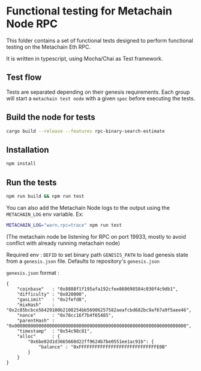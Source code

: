 # Functional testing for Metachain Node RPC

This folder contains a set of functional tests designed to perform functional testing on the Metachain Eth RPC.

It is written in typescript, using Mocha/Chai as Test framework.

## Test flow

Tests are separated depending on their genesis requirements.
Each group will start a `metachain test node` with a given `spec` before executing the tests.

## Build the node for tests

```bash
cargo build --release --features rpc-binary-search-estimate
```

## Installation

```bash
npm install
```

## Run the tests

```bash
npm run build && npm run test
```

You can also add the Metachain Node logs to the output using the `METACHAIN_LOG` env variable. Ex:

```bash
METACHAIN_LOG="warn,rpc=trace" npm run test
```

(The metachain node be listening for RPC on port 19933, mostly to avoid conflict with already running metachain node)

Required env :
`DEFID` to set binary path
`GENESIS_PATH` to load genesis state from a `genesis.json` file. Defaults to repository's `genesis.json`

`genesis.json` format :
```
{
    "coinbase"   : "0x8888f1f195afa192cfee860698584c030f4c9db1",
    "difficulty" : "0x020000",
    "gasLimit"   : "0x2fefd8",
    "mixHash"    : "0x2c85bcbce56429100b2108254bb56906257582aeafcbd682bc9af67a9f5aee46",
    "nonce"      : "0x78cc16f7b4f65485",
    "parentHash" : "0x0000000000000000000000000000000000000000000000000000000000000000",
    "timestamp"  : "0x54c98c81",
    "alloc"      : {
        "0x6be02d1d3665660d22ff9624b7be0551ee1ac91b": {
            "balance" : "0xFFFFFFFFFFFFFFFFFFFFFFFFFFFFFE0B"
        }
    }
}
```
